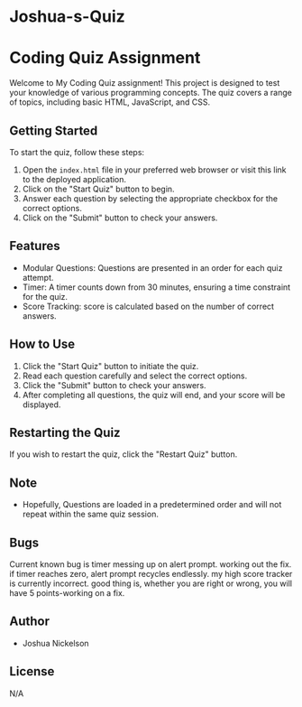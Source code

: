 # Joshua-s-Quiz
# Coding Quiz Assignment

Welcome to My Coding Quiz assignment! This project is designed to test your knowledge of various programming concepts. The quiz covers a range of topics, including basic HTML, JavaScript, and CSS.

## Getting Started

To start the quiz, follow these steps:

1. Open the `index.html` file in your preferred web browser or visit this link to the deployed application.
2. Click on the "Start Quiz" button to begin.
3. Answer each question by selecting the appropriate checkbox for the correct options.
4. Click on the "Submit" button to check your answers.

## Features

- Modular Questions: Questions are presented in an order for each quiz attempt.
- Timer: A timer counts down from 30 minutes, ensuring a time constraint for the quiz.
- Score Tracking: score is calculated based on the number of correct answers.

## How to Use

1. Click the "Start Quiz" button to initiate the quiz.
2. Read each question carefully and select the correct options.
3. Click the "Submit" button to check your answers.
4. After completing all questions, the quiz will end, and your score will be displayed.

## Restarting the Quiz

If you wish to restart the quiz, click the "Restart Quiz" button.

## Note

- Hopefully, Questions are loaded in a predetermined order and will not repeat within the same quiz session.


## Bugs
 Current known bug is timer messing up on alert prompt. working out the fix.
 if timer reaches zero, alert prompt recycles endlessly.
 my high score tracker is currently incorrect. good thing is, whether you are right or wrong, you will have 5 points-working on a fix.

 

## Author

- Joshua Nickelson

## License

N/A


